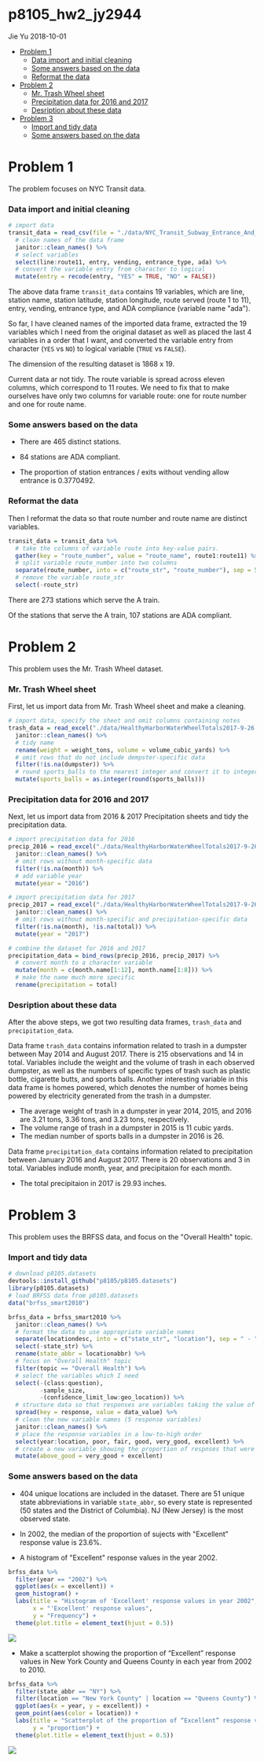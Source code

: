p8105\_hw2\_jy2944
================
Jie Yu
2018-10-01

-   [Problem 1](#problem-1)
    -   [Data import and initial cleaning](#data-import-and-initial-cleaning)
    -   [Some answers based on the data](#some-answers-based-on-the-data)
    -   [Reformat the data](#reformat-the-data)
-   [Problem 2](#problem-2)
    -   [Mr. Trash Wheel sheet](#mr.-trash-wheel-sheet)
    -   [Precipitation data for 2016 and 2017](#precipitation-data-for-2016-and-2017)
    -   [Desription about these data](#desription-about-these-data)
-   [Problem 3](#problem-3)
    -   [Import and tidy data](#import-and-tidy-data)
    -   [Some answers based on the data](#some-answers-based-on-the-data-1)

Problem 1
=========

The problem focuses on NYC Transit data.

### Data import and initial cleaning

``` r
# import data
transit_data = read_csv(file = "./data/NYC_Transit_Subway_Entrance_And_Exit_Data.csv") %>%
  # clean names of the data frame
  janitor::clean_names() %>%  
  # select variables
  select(line:route11, entry, vending, entrance_type, ada) %>%
  # convert the variable entry from character to logical 
  mutate(entry = recode(entry, "YES" = TRUE, "NO" = FALSE))
```

The above data frame `transit_data` contains 19 variables, which are line, station name, station latitude, station longitude, route served (route 1 to 11), entry, vending, entrance type, and ADA compliance (variable name "ada").

So far, I have cleaned names of the imported data frame, extracted the 19 variables which I need from the original dataset as well as placed the last 4 variables in a order that I want, and converted the variable entry from character (`YES` vs `NO`) to logical variable (`TRUE` vs `FALSE`).

The dimension of the resulting dataset is 1868 x 19.

Current data ar not tidy. The route variable is spread across eleven columns, which correspond to 11 routes. We need to fix that to make ourselves have only two columns for variable route: one for route number and one for route name.

### Some answers based on the data

-   There are 465 distinct stations.

-   84 stations are ADA compliant.

-   The proportion of station entrances / exits without vending allow entrance is 0.3770492.

### Reformat the data

Then I reformat the data so that route number and route name are distinct variables.

``` r
transit_data = transit_data %>%
  # take the columns of variable route into key-value pairs.
  gather(key = "route_number", value = "route_name", route1:route11) %>%
  # split variable route_number into two columns
  separate(route_number, into = c("route_str", "route_number"), sep = 5) %>%
  # remove the variable route_str
  select(-route_str)
```

There are 273 stations which serve the A train.

Of the stations that serve the A train, 107 stations are ADA compliant.

Problem 2
=========

This problem uses the Mr. Trash Wheel dataset.

### Mr. Trash Wheel sheet

First, let us import data from Mr. Trash Wheel sheet and make a cleaning.

``` r
# import data, specify the sheet and omit columns containing notes
trash_data = read_excel("./data/HealthyHarborWaterWheelTotals2017-9-26.xlsx", sheet = "Mr. Trash Wheel", range = "A2:N258") %>%
  janitor::clean_names() %>%
  # tidy name
  rename(weight = weight_tons, volume = volume_cubic_yards) %>%
  # omit rows that do not include dempster-specific data
  filter(!is.na(dumpster)) %>%
  # round sports_balls to the nearest integer and convert it to integer variable
  mutate(sports_balls = as.integer(round(sports_balls)))
```

### Precipitation data for 2016 and 2017

Next, let us import data from 2016 & 2017 Precipitation sheets and tidy the precipitation data.

``` r
# import precipitation data for 2016
precip_2016 = read_excel("./data/HealthyHarborWaterWheelTotals2017-9-26.xlsx", sheet = "2016 Precipitation", range = "A2:B15") %>%
  janitor::clean_names() %>%
  # omit rows without month-specific data
  filter(!is.na(month)) %>%
  # add variable year
  mutate(year = "2016")

# import precipitation data for 2017
precip_2017 = read_excel("./data/HealthyHarborWaterWheelTotals2017-9-26.xlsx", sheet = "2017 Precipitation", range = "A2:B15") %>%
  janitor::clean_names() %>%
  # omit rows without month-specific and precipitation-specific data
  filter(!is.na(month), !is.na(total)) %>%
  mutate(year = "2017")

# combine the dataset for 2016 and 2017
precipitation_data = bind_rows(precip_2016, precip_2017) %>%
  # convert month to a character variable
  mutate(month = c(month.name[1:12], month.name[1:8])) %>%
  # make the name much more specific
  rename(precipitation = total)
```

### Desription about these data

After the above steps, we got two resulting data frames, `trash_data` and `precipitation_data`.

Data frame `trash_data` contains information related to trash in a dumpster between May 2014 and August 2017. There is 215 observations and 14 in total. Variables include the weight and the volume of trash in each observed dumpster, as well as the numbers of specific types of trash such as plastic bottle, cigarette butts, and sports balls. Another interesting variable in this data frame is homes powered, which denotes the number of homes being powered by electricity generated from the trash in a dumpster.

-   The average weight of trash in a dumpster in year 2014, 2015, and 2016 are 3.21 tons, 3.36 tons, and 3.23 tons, respectively.
-   The volume range of trash in a dumpster in 2015 is 11 cubic yards.
-   The median number of sports balls in a dumpster in 2016 is 26.

Data frame `precipitation_data` contains information related to precipitation between January 2016 and August 2017. There is 20 observations and 3 in total. Variables indlude month, year, and precipitaion for each month.

-   The total precipitaion in 2017 is 29.93 inches.

Problem 3
=========

This problem uses the BRFSS data, and focus on the "Overall Health" topic.

### Import and tidy data

``` r
# download p8105.datasets
devtools::install_github("p8105/p8105.datasets")
library(p8105.datasets)
# load BRFSS data from p8105.datasets
data("brfss_smart2010")

brfss_data = brfss_smart2010 %>%
  janitor::clean_names() %>%
  # format the data to use appropriate variable names
  separate(locationdesc, into = c("state_str", "location"), sep = " - ") %>%
  select(-state_str) %>%
  rename(state_abbr = locationabbr) %>%
  # focus on "Overall Health" topic
  filter(topic == "Overall Health") %>%
  # select the variables which I need
  select(-(class:question),
         -sample_size, 
         -(confidence_limit_low:geo_location)) %>%
  # structure data so that responses are variables taking the value of data_value
  spread(key = response, value = data_value) %>%
  # clean the new variable names (5 response variables)
  janitor::clean_names() %>%
  # place the response variables in a low-to-high order
  select(year:location, poor, fair, good, very_good, excellent) %>%
  # create a new variable showing the proportion of respnses that were "excellent" of "very good" (above "good")
  mutate(above_good = very_good + excellent)
```

### Some answers based on the data

-   404 unique locations are included in the dataset. There are 51 unique state abbreviations in variable `state_abbr`, so every state is represented (50 states and the District of Columbia). NJ (New Jersey) is the most observed state.

-   In 2002, the median of the proportion of sujects with "Excellent" response value is 23.6%.

-   A histogram of "Excellent" response values in the year 2002.

``` r
brfss_data %>%
  filter(year == "2002") %>%
  ggplot(aes(x = excellent)) + 
  geom_histogram() +
  labs(title = "Histogram of 'Excellent' response values in year 2002", 
       x = "'Excellent' response values", 
       y = "Frequency") +
  theme(plot.title = element_text(hjust = 0.5)) 
```

![](p8105_hw2_jy2944_files/figure-markdown_github/histogram-1.png)

-   Make a scatterplot showing the proportion of “Excellent” response values in New York County and Queens County in each year from 2002 to 2010.

``` r
brfss_data %>%
  filter(state_abbr == "NY") %>%
  filter(location == "New York County" | location == "Queens County") %>%
  ggplot(aes(x = year, y = excellent)) +
  geom_point(aes(color = location)) +
  labs(title = "Scatterplot of the proportion of “Excellent” response values in New York County and Queens County from 2002 to 2010",
       y = "proportion") +
  theme(plot.title = element_text(hjust = 0.5)) 
```

![](p8105_hw2_jy2944_files/figure-markdown_github/scatterplot-1.png)

